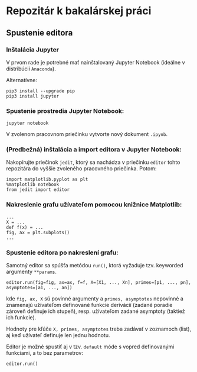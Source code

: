 # Repozitár k bakalárskej práci

## Spustenie editora

### Inštalácia Jupyter

V prvom rade je potrebné mať nainštalovaný Jupyter Notebook (ideálne v distribúcii `Anaconda`).

Alternatívne:

```
pip3 install --upgrade pip
pip3 install jupyter
```

### Spustenie prostredia Jupyter Notebook:

```
jupyter notebook
```

V zvolenom pracovnom priečinku vytvorte nový dokument `.ipynb`.

### (Predbežná) inštalácia a import editora v Jupyter Notebook:

Nakopírujte priečinok `jedit`, ktorý sa nachádza v priečinku `editor` tohto repozitára do vyššie zvoleného pracovného priečinka. Potom:

```
import matplotlib.pyplot as plt
%matplotlib notebook
from jedit import editor
```

### Nakreslenie grafu užívateľom pomocou knižnice Matplotlib:

```
...
X = ...
def f(x) = ...
fig, ax = plt.subplots()
...
```

### Spustenie editora po nakreslení grafu:

Samotný editor sa spúšťa metódou ```run()```, ktorá vyžaduje tzv. keyworded argumenty ```**params```.

```
editor.run(fig=fig, ax=ax, f=f, X=[X1, ..., Xn], primes=[p1, ..., pn], asymptotes=[a1, ..., an]) 
```
kde ```fig, ax, X``` sú povinné argumenty a ```primes, asymptotes``` nepovinné a znamenajú užívateľom definované funkcie derivácií (zadané poradie zároveň definuje ich stupeň), resp. užívateľom zadané asymptoty (taktiež ich funkcie).

Hodnoty pre kľúče ```X, primes, asymptotes``` treba zadávať v zoznamoch (list), aj keď užívateľ definuje len jednu hodnotu.

Editor je možné spustiť aj v tzv. ```default``` móde s vopred definovanými funkciami, a to bez parametrov:
```
editor.run() 
```
